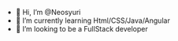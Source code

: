 - 👋 Hi, I’m @Neosyuri
- 🌱 I’m currently learning Html/CSS/Java/Angular
- 💞️ I’m looking to be a FullStack developer
 

<!---
Neosyuri/Neosyuri is a ✨ special ✨ repository because its `README.md` (this file) appears on your GitHub profile.
You can click the Preview link to take a look at your changes.
--->
